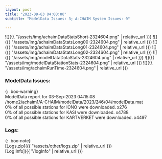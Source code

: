 ```yaml
---
layout: post
title: "2023-09-03 04:00:00"
subtitle: "ModelData Issues: 3; A-CHAIM System Issues: 0"

---
```


![]({{ "/assets/img/achaimDataStatsShort-2324604.png" | relative_url }})
![]({{ "/assets/img/achaimDataStatsLong00-2324604.png" | relative_url }})
![]({{ "/assets/img/achaimDataStatsLong01-2324604.png" | relative_url }})
![]({{ "/assets/img/achaimDataStatsLong02-2324604.png" | relative_url }})
![]({{ "/assets/img/modelDataDataStats-2324604.png" | relative_url }})
![]({{ "/assets/img/modelDataStationStats-2324604.png" | relative_url }})
![]({{ "/assets/img/achaimRunTime-2324604.png" | relative_url }})


### ModelData Issues:  
  
{: .box-warning}  
 ModelData report for 03-Sep-2023 04:15:08   
 /home2/achaim1/A-CHAIM/modelData/2023/246/04/modelData.mat   
 0% of all possible stations for IONO were downloaded. x276   
 0% of all possible stations for KASI were downloaded. x4788   
 0% of all possible stations for KARTVERKET were downloaded. x4497   
  


### Logs:  
  
{: .box-note}  
[Logs.zip]({{ "/assets/other/logs.zip" | relative_url }})  
[Log Info]({{ "/logInfo" | relative_url }})  
